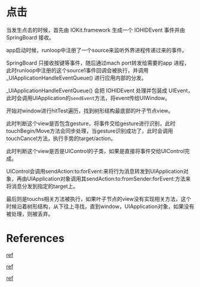 
# 点击

当发生点击的时候，首先由 IOKit.framework 生成一个 IOHIDEvent 事件并由 SpringBoard 接收。

app启动时候，runloop中注册了一个source来监听外界进程传递过来的事件。

SpringBoard 只接收按键等事件，随后通过mach port转发给需要的app 进程，此时runloop中注册的这个source1事件回调会被执行，并调用 _UIApplicationHandleEventQueue() 进行应用内部的分发。

_UIApplicationHandleEventQueue() 会把 IOHIDEvent 处理并包装成 UIEvent，此时会调用UIApplication的`sendEvent`方法，将event传给UIWindow。

开始对window进行hitTest遍历，找到树形结构最底部的叶子节点view。

此时判断这个view是否包含gesture，将事件交给gesture进行识别，此时touchBegin/Move方法会同步处理，当gesture识别成功了，此时会调用touchCancel方法，执行手势的target/action。

此时判断这个view是否是UIControl的子类，如果是直接将事件交给UIControl完成。

UIControl会调用sendAction:to:forEvent:来将行为消息转发到UIApplication对象，再由UIApplication对象调用其sendAction:to:fromSender:forEvent:方法来将消息分发到指定的target上。

最后则是touchs相关方法被执行，如果叶子节点的view没有实现相关方法，这个时候沿着树形结构，从下往上寻找，直到window，UIApplication对象，如果没有被处理，则被丢弃。

# References

[ref](https://blog.gocy.tech/2016/11/19/iOS-touch-handling/)

[ref](https://blog.ibireme.com/2015/05/18/runloop/)

[ref](https://www.jianshu.com/p/c4d8082989e2)
